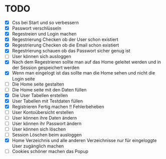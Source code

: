 # TODO

- [X] Css bei Start und so verbessern
- [X] Passwort verschlüsseln
- [X] Regestreien und Login machen
- [X] Regestrierung Checken ob der User schon existiert 
- [X] Regestrierung Checken ob die Email schon existiert
- [X] Regestrierung schauen ob das Passwort sicher genug ist
- [ ] User können sich ausloggen
- [X] Nach dem Regestrieren sollte man auf das Home geleitet werden und in der Session gespeichert werden 
- [X] Wenn man eingelogt ist das sollte man die Home sehen und nicht die Login seite
- [ ] Die Home seite gestalten
- [ ] Die Home seite mit den Daten füllen
- [X] Die User Tabellen erstellen 
- [X] User Tabellen mit Testdaten füllen
- [X] Registrieren Fertig machen !! Fehlerbeheben
- [ ] User Kontoübersicht erstellen
- [ ] User können ihre Daten ändern
- [ ] User können ihr Passwort ändern
- [ ] User können sich löschen
- [ ] Session Löschen beim ausloggen
- [X] Home Verzeichnis und alle anderen Verzeichnisse nur für eingeloggte User zugänglich machen
- [ ] Cookies schöner machen das Popup
